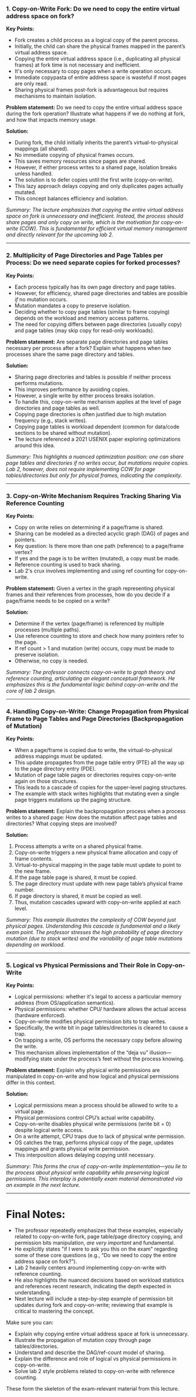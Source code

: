 ### 1. Copy-on-Write Fork: Do we need to copy the entire virtual address space on fork?

**Key Points:**
- Fork creates a child process as a logical copy of the parent process.
- Initially, the child can share the physical frames mapped in the parent’s virtual address space.
- Copying the entire virtual address space (i.e., duplicating all physical frames) at fork time is not necessary and inefficient.
- It's only necessary to copy pages when a write operation occurs.
- Immediate copypasta of entire address space is wasteful if most pages are only read.
- Sharing physical frames post-fork is advantageous but requires mechanisms to maintain isolation.

**Problem statement:**
Do we need to copy the entire virtual address space during the fork operation? Illustrate what happens if we do nothing at fork, and how that impacts memory usage.

**Solution:**
- During fork, the child initially inherits the parent’s virtual-to-physical mappings (all shared).
- No immediate copying of physical frames occurs.
- This saves memory resources since pages are shared.
- However, if either process writes to a shared page, isolation breaks unless handled.
- The solution is to defer copies until the first write (copy-on-write).
- This lazy approach delays copying and only duplicates pages actually mutated.
- This concept balances efficiency and isolation.
  
_Summary: The lecture emphasizes that copying the entire virtual address space on fork is unnecessary and inefficient. Instead, the process should share pages and only copy on write, which is the motivation for copy-on-write (COW). This is fundamental for efficient virtual memory management and directly relevant for the upcoming lab 2._

---

### 2. Multiplicity of Page Directories and Page Tables per Process: Do we need separate copies for forked processes?

**Key Points:**
- Each process typically has its own page directory and page tables.
- However, for efficiency, shared page directories and tables are possible *if* no mutation occurs.
- Mutation mandates a copy to preserve isolation.
- Deciding whether to copy page tables (similar to frame copying) depends on the workload and memory access patterns.
- The need for copying differs between page directories (usually copy) and page tables (may skip copy for read-only workloads).

**Problem statement:**
Are separate page directories and page tables necessary per process after a fork? Explain what happens when two processes share the same page directory and tables.

**Solution:**
- Sharing page directories and tables is possible if neither process performs mutations.
- This improves performance by avoiding copies.
- However, a single write by either process breaks isolation.
- To handle this, copy-on-write mechanism applies at the level of page directories and page tables as well.
- Copying page directories is often justified due to high mutation frequency (e.g., stack writes).
- Copying page tables is workload dependent (common for data/code sections to be shared without mutation).
- The lecture referenced a 2021 USENIX paper exploring optimizations around this idea.

_Summary: This highlights a nuanced optimization position: one can share page tables and directories if no writes occur, but mutations require copies. Lab 2, however, does not require implementing COW for page tables/directories but only for physical frames, indicating the complexity._

---

### 3. Copy-on-Write Mechanism Requires Tracking Sharing Via Reference Counting

**Key Points:**
- Copy on write relies on determining if a page/frame is shared.
- Sharing can be modeled as a directed acyclic graph (DAG) of pages and pointers.
- Key question: Is there more than one path (reference) to a page/frame vertex?
- If yes and the page is to be written (mutated), a copy must be made.
- Reference counting is used to track sharing.
- Lab 2's crux involves implementing and using ref counting for copy-on-write.

**Problem statement:**
Given a vertex in the graph representing physical frames and their references from processes, how do you decide if a page/frame needs to be copied on a write?

**Solution:**
- Determine if the vertex (page/frame) is referenced by multiple processes (multiple paths).
- Use reference counting to store and check how many pointers refer to the page.
- If ref count > 1 and mutation (write) occurs, copy must be made to preserve isolation.
- Otherwise, no copy is needed.

_Summary: The professor connects copy-on-write to graph theory and reference counting, articulating an elegant conceptual framework. He emphasizes this is the fundamental logic behind copy-on-write and the core of lab 2 design._

---

### 4. Handling Copy-on-Write: Change Propagation from Physical Frame to Page Tables and Page Directories (Backpropagation of Mutation)

**Key Points:**
- When a page/frame is copied due to write, the virtual-to-physical address mappings must be updated.
- This update propagates from the page table entry (PTE) all the way up to the page directory entry (PDE).
- Mutation of page table pages or directories requires copy-on-write again on those structures.
- This leads to a cascade of copies for the upper-level paging structures.
- The example with stack writes highlights that mutating even a single page triggers mutations up the paging structure.

**Problem statement:**
Explain the backpropagation process when a process writes to a shared page: How does the mutation affect page tables and directories? What copying steps are involved?

**Solution:**
1. Process attempts a write on a shared physical frame.
2. Copy-on-write triggers a new physical frame allocation and copy of frame contents.
3. Virtual-to-physical mapping in the page table must update to point to the new frame.
4. If the page table page is shared, it must be copied.
5. The page directory must update with new page table’s physical frame number.
6. If page directory is shared, it must be copied as well.
7. Thus, mutation cascades upward with copy-on-write applied at each level.

_Summary: This example illustrates the complexity of COW beyond just physical pages. Understanding this cascade is fundamental and a likely exam point. The professor stresses the high probability of page directory mutation (due to stack writes) and the variability of page table mutations depending on workload._

---

### 5. Logical vs Physical Permissions and Their Role in Copy-on-Write

**Key Points:**
- Logical permissions: whether it's legal to access a particular memory address (from OS/application semantics).
- Physical permissions: whether CPU/ hardware allows the actual access (hardware enforced).
- Copy-on-write modifies physical permission bits to trap writes.
- Specifically, the write bit in page tables/directories is cleared to cause a trap.
- On trapping a write, OS performs the necessary copy before allowing the write.
- This mechanism allows implementation of the “deja vu” illusion—modifying state under the process’s feet without the process knowing.

**Problem statement:**
Explain why physical write permissions are manipulated in copy-on-write and how logical and physical permissions differ in this context.

**Solution:**
- Logical permissions mean a process should be allowed to write to a virtual page.
- Physical permissions control CPU’s actual write capability.
- Copy-on-write disables physical write permissions (write bit = 0) despite logical write access.
- On a write attempt, CPU traps due to lack of physical write permission.
- OS catches the trap, performs physical copy of the page, updates mappings and grants physical write permission.
- This interposition allows delaying copying until necessary.

_Summary: This forms the crux of copy-on-write implementation—you lie to the process about physical write capability while preserving logical permissions. This interplay is potentially exam material demonstrated via an example in the next lecture._

---

# Final Notes:

- The professor repeatedly emphasizes that these examples, especially related to copy-on-write fork, page table/page directory copying, and permission bits manipulation, *are very important* and fundamental.
- He explicitly states "if I were to ask you this on the exam" regarding some of these core questions (e.g., “Do we need to copy the entire address space on fork?”).
- Lab 2 heavily centers around implementing copy-on-write with reference counting.
- He also highlights the nuanced decisions based on workload statistics and references recent research, indicating the depth expected in understanding.
- Next lecture will include a step-by-step example of permission bit updates during fork and copy-on-write; reviewing that example is critical to mastering the concept.

Make sure you can:
- Explain why copying entire virtual address space at fork is unnecessary.
- Illustrate the propagation of mutation copy through page tables/directories.
- Understand and describe the DAG/ref-count model of sharing.
- Explain the difference and role of logical vs physical permissions in copy-on-write.
- Solve lab 2 style problems related to copy-on-write with reference counting.

These form the skeleton of the exam-relevant material from this lecture.